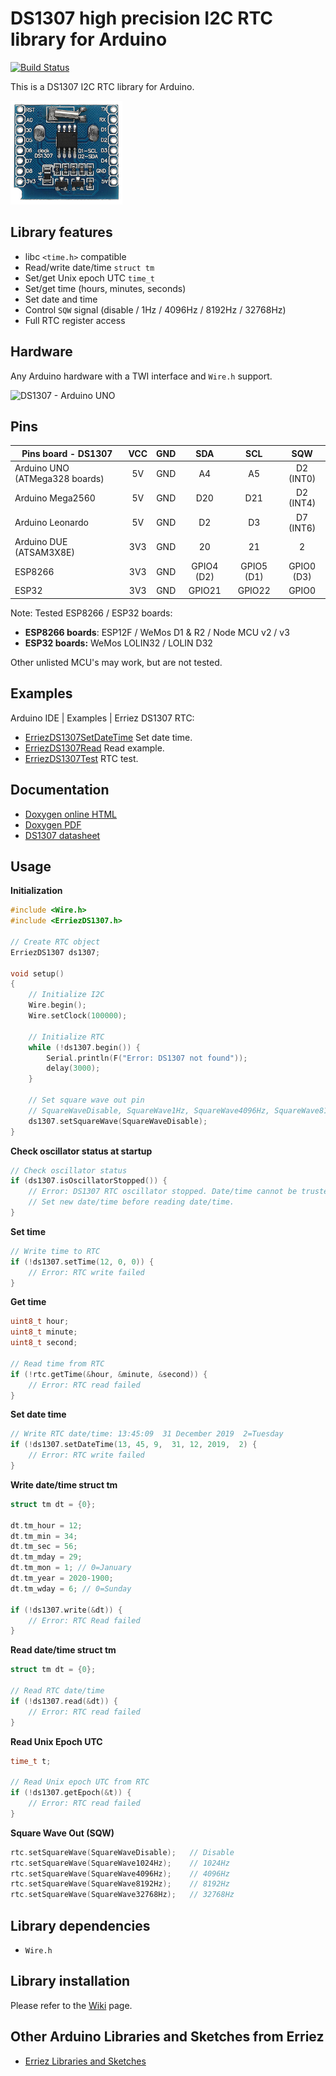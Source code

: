 # DS1307 high precision I2C RTC library for Arduino

[![Build Status](https://travis-ci.org/Erriez/ErriezDS1307.svg?branch=master)](https://travis-ci.org/Erriez/ErriezDS1307)

This is a DS1307 I2C RTC library for Arduino.

![DS1307](https://raw.githubusercontent.com/Erriez/ErriezDS1307/master/extras/DS1307.png)

## Library features

* libc `<time.h>` compatible
* Read/write date/time `struct tm`
* Set/get Unix epoch UTC `time_t`
* Set/get time (hours, minutes, seconds)
* Set date and time
* Control `SQW` signal (disable / 1Hz / 4096Hz / 8192Hz / 32768Hz)
* Full RTC register access

## Hardware

Any Arduino hardware with a TWI interface and ```Wire.h``` support.

![DS1307 - Arduino UNO](https://raw.githubusercontent.com/Erriez/ErriezDS1307/master/extras/DS1307_Arduino_UNO.png)

## Pins

| Pins board - DS1307            | VCC  | GND  |    SDA     |    SCL     |    SQW     |
| ------------------------------ | :--: | :--: | :--------: | :--------: | :--------: |
| Arduino UNO (ATMega328 boards) |  5V  | GND  |     A4     |     A5     | D2 (INT0)  |
| Arduino Mega2560               |  5V  | GND  |    D20     |    D21     | D2 (INT4)  |
| Arduino Leonardo               |  5V  | GND  |     D2     |     D3     | D7 (INT6)  |
| Arduino DUE (ATSAM3X8E)        | 3V3  | GND  |     20     |     21     |     2      |
| ESP8266                        | 3V3  | GND  | GPIO4 (D2) | GPIO5 (D1) | GPIO0 (D3) |
| ESP32                          | 3V3  | GND  |   GPIO21   |   GPIO22   |   GPIO0    |

Note: Tested ESP8266 / ESP32 boards:

* **ESP8266 boards**: ESP12F / WeMos D1 & R2 / Node MCU v2 / v3
* **ESP32 boards:** WeMos LOLIN32 / LOLIN D32

Other unlisted MCU's may work, but are not tested.

## Examples

Arduino IDE | Examples | Erriez DS1307 RTC:

* [ErriezDS1307SetDateTime](https://github.com/Erriez/ErriezDS1307/blob/master/examples/ErriezDS1307SetDateTime/ErriezDS1307SetDateTime.ino) Set date time.
* [ErriezDS1307Read](https://github.com/Erriez/ErriezDS1307/blob/master/examples/ErriezDS1307Read/ErriezDS1307Read.ino) Read example.
* [ErriezDS1307Test](https://github.com/Erriez/ErriezDS1307/blob/master/examples/ErriezDS1307Test/ErriezDS1307Test.ino) RTC test.

## Documentation

- [Doxygen online HTML](https://erriez.github.io/ErriezDS1307) 
- [Doxygen PDF](https://github.com/Erriez/ErriezDS1307/raw/gh-pages/latex/ErriezDS1307.pdf)
- [DS1307 datasheet](https://github.com/Erriez/ErriezDS1307/blob/master/extras/DS1307.pdf)


## Usage

**Initialization**

```c++
#include <Wire.h>
#include <ErriezDS1307.h> 

// Create RTC object
ErriezDS1307 ds1307;

void setup() 
{
    // Initialize I2C
    Wire.begin();
    Wire.setClock(100000);
    
    // Initialize RTC
    while (!ds1307.begin()) {
        Serial.println(F("Error: DS1307 not found"));
        delay(3000);
    }

    // Set square wave out pin
    // SquareWaveDisable, SquareWave1Hz, SquareWave4096Hz, SquareWave8192Hz, SquareWave32768Hz
    ds1307.setSquareWave(SquareWaveDisable);
}
```

**Check oscillator status at startup**

```c++
// Check oscillator status
if (ds1307.isOscillatorStopped()) {
    // Error: DS1307 RTC oscillator stopped. Date/time cannot be trusted. 
    // Set new date/time before reading date/time.
}
```

**Set time**

```c++
// Write time to RTC
if (!ds1307.setTime(12, 0, 0)) {
    // Error: RTC write failed
}
```

**Get time**

```c++
uint8_t hour;
uint8_t minute;
uint8_t second;

// Read time from RTC
if (!rtc.getTime(&hour, &minute, &second)) {
    // Error: RTC read failed
}
```

**Set date time**

```c++
// Write RTC date/time: 13:45:09  31 December 2019  2=Tuesday
if (!ds1307.setDateTime(13, 45, 9,  31, 12, 2019,  2) {
    // Error: RTC write failed
}
```

**Write date/time struct tm**

```c++
struct tm dt = {0};

dt.tm_hour = 12;
dt.tm_min = 34;
dt.tm_sec = 56;
dt.tm_mday = 29;
dt.tm_mon = 1; // 0=January
dt.tm_year = 2020-1900;
dt.tm_wday = 6; // 0=Sunday

if (!ds1307.write(&dt)) {
    // Error: RTC Read failed
}
```

**Read date/time struct tm**

```c++
struct tm dt = {0};

// Read RTC date/time
if (!ds1307.read(&dt)) {
    // Error: RTC read failed
}
```

**Read Unix Epoch UTC**

```c++
time_t t;

// Read Unix epoch UTC from RTC
if (!ds1307.getEpoch(&t)) {
    // Error: RTC read failed
}
```

**Square Wave Out (SQW)**

```c++
rtc.setSquareWave(SquareWaveDisable);	// Disable
rtc.setSquareWave(SquareWave1024Hz);	// 1024Hz
rtc.setSquareWave(SquareWave4096Hz);	// 4096Hz
rtc.setSquareWave(SquareWave8192Hz);	// 8192Hz
rtc.setSquareWave(SquareWave32768Hz);	// 32768Hz
```


## Library dependencies

* ```Wire.h```


## Library installation

Please refer to the [Wiki](https://github.com/Erriez/ErriezArduinoLibrariesAndSketches/wiki) page.


## Other Arduino Libraries and Sketches from Erriez

* [Erriez Libraries and Sketches](https://github.com/Erriez/ErriezArduinoLibrariesAndSketches)
